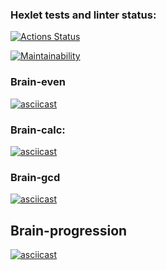 ### Hexlet tests and linter status:
[![Actions Status](https://github.com/per0w/fullstack-javascript-project-44/actions/workflows/hexlet-check.yml/badge.svg)](https://github.com/per0w/fullstack-javascript-project-44/actions)

[![Maintainability](https://api.codeclimate.com/v1/badges/2c0b287cc66dcdcda04a/maintainability)](https://codeclimate.com/github/per0w/fullstack-javascript-project-44/maintainability)

### Brain-even
[![asciicast](https://asciinema.org/a/yeXKOBncrWfUrLkWyiz3DoObb.svg)](https://asciinema.org/a/yeXKOBncrWfUrLkWyiz3DoObb)

### Brain-calc:
[![asciicast](https://asciinema.org/a/ZWqhMeyhJTNH5lQ6umSTgMcRx.svg)](https://asciinema.org/a/ZWqhMeyhJTNH5lQ6umSTgMcRx)

### Brain-gcd
[![asciicast](https://asciinema.org/a/CHXLdaHAqaLyNsPHtjqpllSJT.svg)](https://asciinema.org/a/CHXLdaHAqaLyNsPHtjqpllSJT)

## Brain-progression
[![asciicast](https://asciinema.org/a/nI5ovF8qFpuAa6eItOEPuWqFw.svg)](https://asciinema.org/a/nI5ovF8qFpuAa6eItOEPuWqFw)